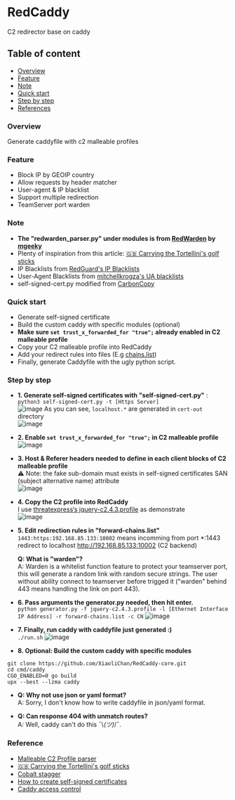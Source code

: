 # RedCaddy
C2 redirector base on caddy

## Table of content
* [Overview](#Overview)
* [Feature](#Feature)
* [Note](#Note)
* [Quick start](#Quick-start)
* [Step by step](#Step-by-step)
* [References](#References)

### Overview
Generate caddyfile with c2 malleable profiles

### Feature
- Block IP by GEOIP country
- Allow requests by header matcher
- User-agent & IP blacklist
- Support multiple redirection
- TeamServer port warden

### Note
- **The "redwarden_parser.py" under modules is from [RedWarden](https://github.com/mgeeky/RedWarden) by [mgeeky](https://github.com/mgeeky)**  
- Plenty of inspiration from this article: [🇬🇧 Carrying the Tortellini's golf sticks](https://aptw.tf/2021/11/25/c2-redirectors-using-caddy.html)  
- IP Blacklists from [RedGuard's IP Blacklists](https://github.com/wikiZ/RedGuard/blob/main/data/banned_ips.go)
- User-Agent Blacklists from [mitchellkrogza's UA blacklists](https://github.com/mitchellkrogza/nginx-ultimate-bad-bot-blocker/blob/master/_generator_lists/bad-user-agents.list)  
- self-signed-cert.py modified from [CarbonCopy](https://github.com/paranoidninja/CarbonCopy) 

### Quick start
- Generate self-signed certificate
- Build the custom caddy with specific modules (optional)
- **Make sure `set trust_x_forwarded_for "true";` already enabled in C2 malleable profile**
- Copy your C2 malleable profile into RedCaddy
- Add your redirect rules into files (E.g [chains.list](https://github.com/XiaoliChan/RedCaddy/blob/main/chains.list))
- Finally, generate Caddyfile with the ugly python script.

### Step by step
- **1. Generate self-signed certificates with "self-signed-cert.py"** :  
`python3 self-signed-cert.py -t [Https Server]`  
![image](https://github.com/XiaoliChan/RedCaddy/assets/30458572/bb733570-0309-48e7-960f-393ceef2a759)
As you can see, `localhost.*` are generated in `cert-out` directory  
![image](https://github.com/XiaoliChan/RedCaddy/assets/30458572/ef08e36d-3adc-4b24-a0d6-3e83f8230e83)

- **2. Enable `set trust_x_forwarded_for "true";` in C2 malleable profile**  
![image](https://user-images.githubusercontent.com/30458572/196095882-c60f306c-b11d-4642-af0c-86779200b3d3.png)

- **3. Host & Referer headers needed to define in each client blocks of C2 malleable profile**  
:warning: Note: the fake sub-domain must exists in self-signed certificates SAN (subject alternative name) attribute  
![image](https://user-images.githubusercontent.com/30458572/210927201-d2403730-f731-45be-8d0f-1d3dbdc21be4.png)

- **4. Copy the C2 profile into RedCaddy**  
I use [threatexpress‘s jquery-c2.4.3.profile](https://github.com/threatexpress/malleable-c2/blob/master/jquery-c2.4.3.profile) as demonstrate  
![image](https://user-images.githubusercontent.com/30458572/195805856-bb7e5352-6227-42df-92da-7682511cc7c1.png)

- **5. Edit redirection rules in "forward-chains.list"**  
`1443:https:192.168.85.133:10002` means incomming from port *:1443 redirect to localhost http://192.168.85.133:10002 (C2 backend)  
  
  **Q: What is "warden"?**  
  A: Warden is a whitelist function feature to protect your teamserver port, this will generate a random link with random secure strings. The user without ability connect to teamserver before trigged it ("warden" behind 443 means handling the link on port 443).

- **6. Pass arguments the generator.py needed, then hit enter.**  
`python generator.py -f jquery-c2.4.3.profile -l [Ethernet Interface IP Address] -r forward-chains.list -c CN`
![image](https://github.com/XiaoliChan/RedCaddy/assets/30458572/6b99c849-7b76-48fc-b214-f309c917cb52)

- **7. Finally, run caddy with caddyfile just generated :)**  
`./run.sh`
![image](https://github.com/XiaoliChan/RedCaddy/assets/30458572/05a54f72-2d71-47d7-9eb4-2792ee20d45a)

- **8. Optional: Build the custom caddy with specific modules**  
```
git clone https://github.com/XiaoliChan/RedCaddy-core.git
cd cmd/caddy
CGO_ENABLED=0 go build
upx --best --lzma caddy
```

- **Q: Why not use json or yaml format?**  
A: Sorry, I don't know how to write caddyfile in json/yaml format.

- **Q: Can response 404 with unmatch routes?**  
A: Well, caddy can't do this ¯\\_(ツ)_/¯.

### Reference
- [Malleable C2 Profile parser](https://github.com/mgeeky/RedWarden/blob/master/plugins/malleable_redirector.py)  
- [🇬🇧 Carrying the Tortellini's golf sticks](https://aptw.tf/2021/11/25/c2-redirectors-using-caddy.html)  
- [Cobalt stagger](https://improsec.com/tech-blog/staging-cobalt-strike-with-mtls-using-caddy)  
- [How to create self-signed certificates](https://gist.github.com/cecilemuller/9492b848eb8fe46d462abeb26656c4f8)  
- [Caddy access control](https://blog.xm.mk/posts/da50/)  
